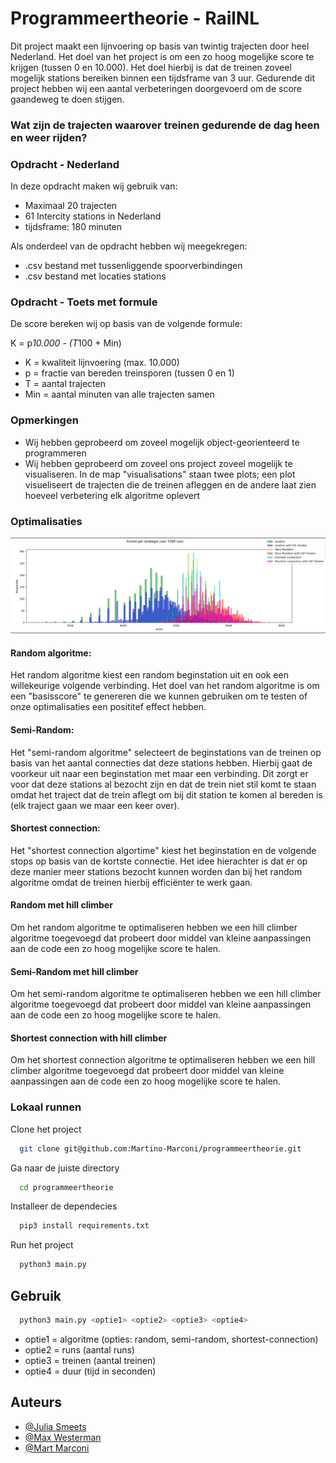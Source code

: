 # Programmeertheorie - RailNL

Dit project maakt een lijnvoering op basis van twintig trajecten door heel Nederland. Het doel van het project is om een zo hoog mogelijke score te krijgen (tussen 0 en 10.000). Het doel hierbij is dat de treinen zoveel mogelijk stations bereiken binnen een tijdsframe van 3 uur. Gedurende dit project hebben wij een aantal verbeteringen doorgevoerd om de score gaandeweg te doen stijgen.

### Wat zijn de trajecten waarover treinen gedurende de dag heen en weer rijden?

### Opdracht - Nederland
In deze opdracht maken wij gebruik van:
- Maximaal 20 trajecten
- 61 Intercity stations in Nederland
- tijdsframe: 180 minuten


Als onderdeel van de opdracht hebben wij meegekregen:
- .csv bestand met tussenliggende spoorverbindingen
- .csv bestand met locaties stations


### Opdracht - Toets met formule

De score bereken wij op basis van de volgende formule:

K = p*10.000 - (T*100 + Min)

- K = kwaliteit lijnvoering (max. 10.000)
- p = fractie van bereden treinsporen (tussen 0 en 1)
- T = aantal trajecten
- Min = aantal minuten van alle trajecten samen


### Opmerkingen
- Wij hebben geprobeerd om zoveel mogelijk object-georienteerd te programmeren
- Wij hebben geprobeerd om zoveel ons project zoveel mogelijk te visualiseren. In de map "visualisations" staan twee plots; een plot visueliseert de trajecten die de treinen afleggen en de andere laat zien hoeveel verbetering elk algoritme oplevert

### Optimalisaties

![resultaten](resultaten.jpeg "resultaten")

#### Random algoritme:
Het random algoritme kiest een random beginstation uit en ook een willekeurige volgende verbinding. Het doel van het random algoritme is om een "basisscore" te genereren die we kunnen gebruiken om te testen of onze optimalisaties een posititef effect hebben.

#### Semi-Random:
Het "semi-random algoritme" selecteert de beginstations van de treinen op basis van het aantal connecties dat deze stations hebben. Hierbij gaat de voorkeur uit naar een beginstation met maar een verbinding. Dit zorgt er voor dat deze stations al bezocht zijn en dat de trein niet stil komt te staan omdat het traject dat de trein aflegt om bij dit station te komen al bereden is (elk traject gaan we maar een keer over).

#### Shortest connection:
Het "shortest connection algortime" kiest het beginstation en de volgende stops op basis van de kortste connectie. Het idee hierachter is dat er op deze manier meer stations bezocht kunnen worden dan bij het random algoritme omdat de treinen hierbij efficiënter te werk gaan.

#### Random met hill climber
Om het random algoritme te optimaliseren hebben we een hill climber algoritme toegevoegd dat probeert door middel van kleine aanpassingen aan de code een zo hoog mogelijke score te halen.

#### Semi-Random met hill climber
Om het semi-random algoritme te optimaliseren hebben we een hill climber algoritme toegevoegd dat probeert door middel van kleine aanpassingen aan de code een zo hoog mogelijke score te halen.

#### Shortest connection with hill climber
Om het shortest connection algoritme te optimaliseren hebben we een hill climber algoritme toegevoegd dat probeert door middel van kleine aanpassingen aan de code een zo hoog mogelijke score te halen.


### Lokaal runnen

Clone het project

```bash
  git clone git@github.com:Martino-Marconi/programmeertheorie.git
```

Ga naar de juiste directory

```bash
  cd programmeertheorie
```

Installeer de dependecies

```bash
  pip3 install requirements.txt
```

Run het project

```bash
  python3 main.py
```

## Gebruik

```bash
  python3 main.py <optie1> <optie2> <optie3> <optie4> 
```
- optie1 = algoritme (opties: random, semi-random, shortest-connection)
- optie2 = runs (aantal runs)
- optie3 = treinen (aantal treinen)
- optie4 = duur (tijd in seconden)

## Auteurs

- [@Julia Smeets](https://github.com/Cliothalia)
- [@Max Westerman](https://github.com/maxwesterman)
- [@Mart Marconi](https://github.com/Martino-Marconi)

